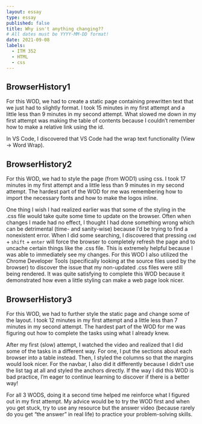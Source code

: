 ```yaml
---
layout: essay
type: essay
published: false
title: Why isn't anything changing??
# All dates must be YYYY-MM-DD format!
date: 2021-09-08
labels:
  - ITM 352
  - HTML
  - css
---
```


## BrowserHistory1
  For this WOD, we had to create a static page containing prewritten text that we just had to slightly format. I took 15 minutes in my first attempt and a little less than 9 minutes in my second attempt. What slowed me down in my first attempt was making the table of contents because I couldn’t remember how to make a relative link using the id. 
  
  In VS Code, I discovered that VS Code had the wrap text functionality (View → Word Wrap). 

## BrowserHistory2
  For this WOD, we had to style the page (from WOD1) using css. I took 17 minutes in my first attempt and a little less than 9 minutes in my second attempt. The hardest part of the WOD for me was remembering how to import the necessary fonts and how to make the logos inline.
  
  One thing I wish I had realized earlier was that some of the styling in the .css file would take quite some time to update on the browser. Often when changes I made had no effect, I thought I had done something wrong which can be detrimental (time- and sanity-wise) because I’d be trying to find a nonexistent error. When I did some searching, I discovered that pressing `cmd` + `shift` + `enter` will force the browser to completely refresh the page and to uncache certain things like the .css file. This is extremely helpful because I was able to immediately see my changes. For this WOD I also utilized the Chrome Developer Tools (specifically looking at the source files used by the browser) to discover the issue that my non-updated .css files were still being rendered. 
It was quite satisfying to complete this WOD because it demonstrated how even a little styling can make a web page look nicer. 

## BrowserHistory3
  For this WOD, we had to further style the static page and change some of the layout. I took 12 minutes in my first attempt and a little less than 7 minutes in my second attempt. The hardest part of the WOD for me was figuring out how to complete the tasks using what I already knew. 
  
  After my first (slow) attempt, I watched the video and realized that I did some of the tasks in a different way. For one, I put the sections about each browser into a table instead. Then, I styled the columns so that the margins would look nicer. For the navbar, I also did it differently because I didn’t use the list tag at all and styled the anchors directly. If the way I did this WOD is bad practice, I’m eager to continue learning to discover if there is a better way!

  For all 3 WODS, doing it a second time helped me reinforce what I figured out in my first attempt. My advice would be to try the WOD first and when you get stuck, try to use any resource but the answer video (because rarely do you get “the answer” in real life) to practice your problem-solving skills. 

